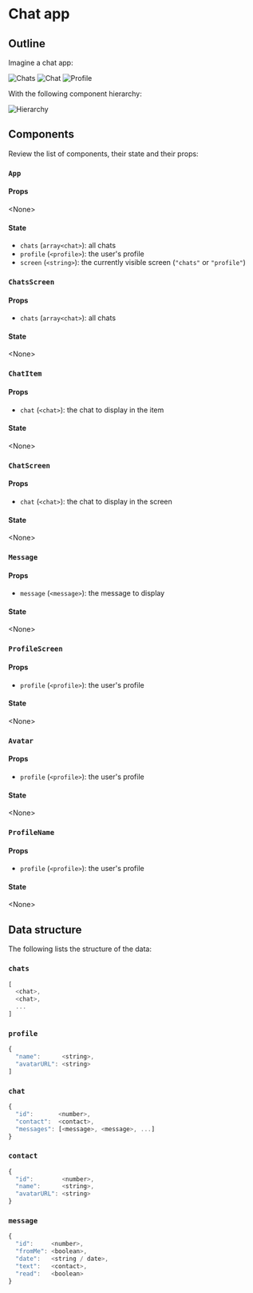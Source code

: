 # Chat app

## Outline

Imagine a chat app:

![Chats](./chats.png)
![Chat](./chat.png)
![Profile](./profile.png)

With the following component hierarchy:

![Hierarchy](./hierarchy.png)

## Components

Review the list of components, their state and their props:

### `App`

#### Props

&lt;None&gt;

#### State

- `chats` (`array<chat>`):  all chats
- `profile` (`<profile>`): the user's profile
- `screen` (`<string>`): the currently visible screen (`"chats"` or `"profile"`)

### `ChatsScreen`

#### Props

- `chats` (`array<chat>`): all chats

#### State

&lt;None&gt;

### `ChatItem`

#### Props

- `chat` (`<chat>`): the chat to display in the item

#### State

&lt;None&gt;

### `ChatScreen`

#### Props

- `chat` (`<chat>`): the chat to display in the screen

#### State

&lt;None&gt;

### `Message`

#### Props

- `message` (`<message>`): the message to display

#### State

&lt;None&gt;

### `ProfileScreen`

#### Props

- `profile` (`<profile>`): the user's profile

#### State

&lt;None&gt;

### `Avatar`

#### Props

- `profile` (`<profile>`): the user's profile

#### State

&lt;None&gt;

### `ProfileName`

#### Props

- `profile` (`<profile>`): the user's profile

#### State

&lt;None&gt;

## Data structure

The following lists the structure of the data:

### `chats`

```js
[
  <chat>,
  <chat>,
  ...
]
```

### `profile`

```js
{
  "name":      <string>,
  "avatarURL": <string>
]
```

### `chat`

```js
{
  "id":       <number>,
  "contact":  <contact>,
  "messages": [<message>, <message>, ...]
}
```

### `contact`

```js
{
  "id":        <number>,
  "name":      <string>,
  "avatarURL": <string>
}
```

### `message`

```js
{
  "id":     <number>,
  "fromMe": <boolean>,
  "date":   <string / date>,
  "text":   <contact>,
  "read":   <boolean>
}
```
